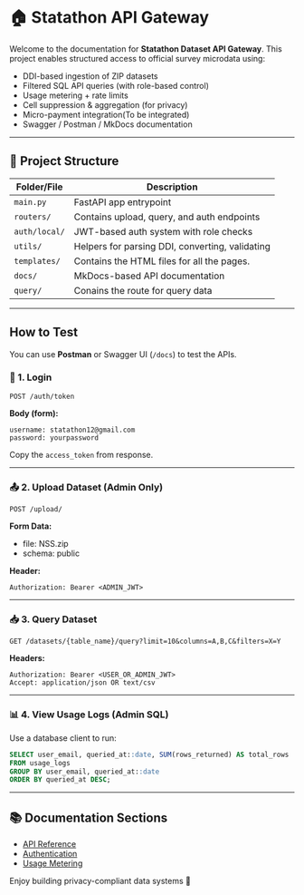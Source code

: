 # 🏠 Statathon API Gateway

Welcome to the documentation for  **Statathon Dataset API Gateway**.
This project enables structured access to official survey microdata using:

* DDI-based ingestion of ZIP datasets
* Filtered SQL API queries (with role-based control)
* Usage metering + rate limits
* Cell suppression & aggregation (for privacy)
* Micro-payment integration(To be integrated)
* Swagger / Postman / MkDocs documentation

---

## 🧱 Project Structure

| Folder/File   | Description                                     |
| ------------- | ----------------------------------------------- |
| `main.py`     | FastAPI app entrypoint                          |
| `routers/`    | Contains upload, query, and auth endpoints      |
| `auth/local/` | JWT-based auth system with role checks          |
| `utils/`      | Helpers for parsing DDI, converting, validating |
| `templates/`  | Contains the HTML files for all the pages.      |
| `docs/`       | MkDocs-based API documentation                  |
| `query/`      | Conains the route for query data                |

---

## How to Test

You can use **Postman** or Swagger UI (`/docs`) to test the APIs.

### 🔑 1. Login

```http
POST /auth/token
```

**Body (form):**

```
username: statathon12@gmail.com
password: yourpassword
```

Copy the `access_token` from response.

---

### 📤 2. Upload Dataset (Admin Only)

```http
POST /upload/
```

**Form Data:**

* file: NSS.zip
* schema: public

**Header:**

```
Authorization: Bearer <ADMIN_JWT>
```

---

### 📥 3. Query Dataset

```http
GET /datasets/{table_name}/query?limit=10&columns=A,B,C&filters=X=Y
```

**Headers:**

```
Authorization: Bearer <USER_OR_ADMIN_JWT>
Accept: application/json OR text/csv
```

---

### 📊 4. View Usage Logs (Admin SQL)

Use a database client to run:

```sql
SELECT user_email, queried_at::date, SUM(rows_returned) AS total_rows
FROM usage_logs
GROUP BY user_email, queried_at::date
ORDER BY queried_at DESC;
```

---

## 📚 Documentation Sections

* [API Reference](api.md)
* [Authentication](auth.md)
* [Usage Metering](usage.md)

Enjoy building privacy-compliant data systems 🚀
